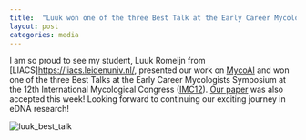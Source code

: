 ```yaml
---
title:  "Luuk won one of the three Best Talk at the Early Career Mycologists Symposium at IMC12"
layout: post
categories: media
---
```


I am so proud to see my student, Luuk Romeijn from 
[LIACS]https://liacs.leidenuniv.nl/, presented our work on [MycoAI](https://github.com/MycoAI/MycoAI) and won one of the three Best Talks at the Early Career Mycologists Symposium at the 12th International Mycological Congress ([IMC12](https://imc12.org/)). 
[Our paper](https://onlinelibrary.wiley.com/doi/full/10.1111/1755-0998.14006) was also accepted this week! Looking forward to continuing our exciting journey in eDNA research!

![luuk_best_talk](https://github.com/user-attachments/assets/fbdaf9c8-b0e1-41ce-9819-23b1e23da119)

